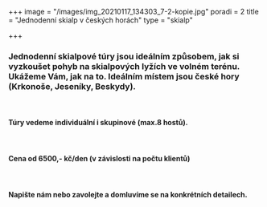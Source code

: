 +++
image = "/images/img_20210117_134303_7-2-kopie.jpg"
poradi = 2
title = "Jednodenní skialp v českých horách"
type = "skialp"

+++
### **Jednodenní skialpové túry jsou ideálním způsobem, jak si vyzkoušet pohyb na skialpových lyžích ve volném terénu. Ukážeme Vám, jak na to. Ideálním místem jsou české hory (Krkonoše, Jeseníky, Beskydy).**

 

#### Túry vedeme individuální i skupinové (max.8 hostů).

 

#### Cena od 6500,- kč/den (v závislosti na počtu klientů)

 

#### Napište nám nebo zavolejte a domluvíme se na konkrétních detailech.